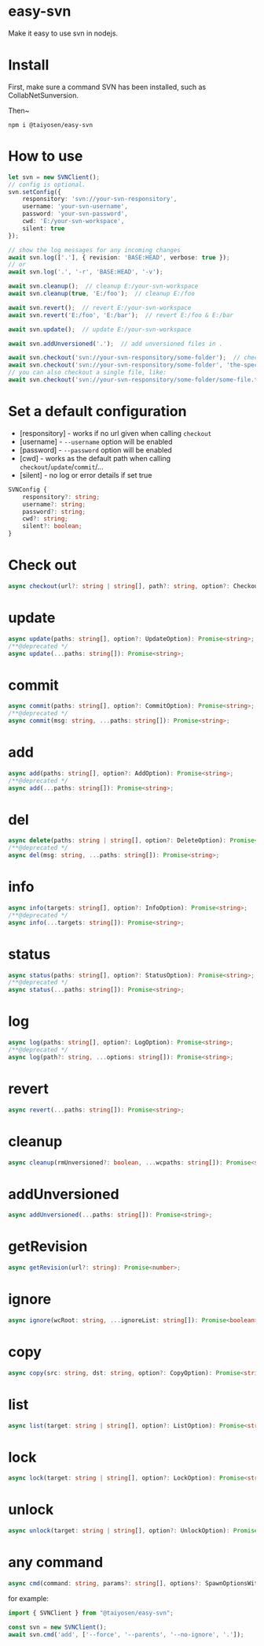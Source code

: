 # easy-svn
Make it easy to use svn in nodejs.

# Install

First, make sure a command SVN has been installed, such as CollabNetSunversion.

Then~

`npm i @taiyosen/easy-svn`

# How to use

```Typescript
let svn = new SVNClient();
// config is optional.
svn.setConfig({
    responsitory: 'svn://your-svn-responsitory', 
    username: 'your-svn-username', 
    password: 'your-svn-password', 
    cwd: 'E:/your-svn-workspace', 
    silent: true
});

// show the log messages for any incoming changes
await svn.log(['.'], { revision: 'BASE:HEAD', verbose: true });
// or
await svn.log('.', '-r', 'BASE:HEAD', '-v');

await svn.cleanup();  // cleanup E:/your-svn-workspace
await svn.cleanup(true, 'E:/foo');  // cleanup E:/foo

await svn.revert();  // revert E:/your-svn-workspace
await svn.revert('E:/foo', 'E:/bar');  // revert E:/foo & E:/bar

await svn.update();  // update E:/your-svn-workspace

await svn.addUnversioned('.');  // add unversioned files in .

await svn.checkout('svn://your-svn-responsitory/some-folder');  // check out into some-folder
await svn.checkout('svn://your-svn-responsitory/some-folder', 'the-specified-folder');  // check out into a specified folder
// you can also checkout a single file, like:
await svn.checkout('svn://your-svn-responsitory/some-folder/some-file.ts');
```

# Set a default configuration

* [responsitory] - works if no url given when calling `checkout`
* [username] - `--username` option will be enabled
* [password] - `--password` option will be enabled
* [cwd] - works as the default path when calling `checkout`/`update`/`commit`/...
* [silent] - no log or error details if set true

```Typescript
SVNConfig {
    responsitory?: string;
    username?: string;
    password?: string;
    cwd?: string;
    silent?: boolean;
}
```

# Check out 

```Typescript
async checkout(url?: string | string[], path?: string, option?: CheckoutOption): Promise<string>;
```

# update

```Typescript
async update(paths: string[], option?: UpdateOption): Promise<string>;
/**@deprecated */
async update(...paths: string[]): Promise<string>;
```

# commit

```Typescript
async commit(paths: string[], option?: CommitOption): Promise<string>;
/**@deprecated */
async commit(msg: string, ...paths: string[]): Promise<string>;
```

# add

```Typescript
async add(paths: string[], option?: AddOption): Promise<string>;
/**@deprecated */
async add(...paths: string[]): Promise<string>;
```

# del

```Typescript
async delete(paths: string | string[], option?: DeleteOption): Promise<string>;
/**@deprecated */
async del(msg: string, ...paths: string[]): Promise<string>;
```

# info

```Typescript
async info(targets: string[], option?: InfoOption): Promise<string>;
/**@deprecated */
async info(...targets: string[]): Promise<string>;
```

# status

```Typescript
async status(paths: string[], option?: StatusOption): Promise<string>;
/**@deprecated */
async status(...paths: string[]): Promise<string>;
```

# log

```Typescript
async log(paths: string[], option?: LogOption): Promise<string>;
/**@deprecated */
async log(path?: string, ...options: string[]): Promise<string>;
```

# revert

```Typescript
async revert(...paths: string[]): Promise<string>;
```

# cleanup

```Typescript
async cleanup(rmUnversioned?: boolean, ...wcpaths: string[]): Promise<string>;
```

# addUnversioned

```Typescript
async addUnversioned(...paths: string[]): Promise<string>;
```

# getRevision

```Typescript
async getRevision(url?: string): Promise<number>;
```

# ignore

```Typescript
async ignore(wcRoot: string, ...ignoreList: string[]): Promise<boolean>;
```

# copy

```Typescript
async copy(src: string, dst: string, option?: CopyOption): Promise<string>;
```

# list

```Typescript
async list(target: string | string[], option?: ListOption): Promise<string>
```

# lock

```Typescript
async lock(target: string | string[], option?: LockOption): Promise<string>
```

# unlock

```Typescript
async unlock(target: string | string[], option?: UnlockOption): Promise<string>
```

# any command

```Typescript
async cmd(command: string, params?: string[], options?: SpawnOptionsWithoutStdio): Promise<string>
```

for example:
```Typescript
import { SVNClient } from "@taiyosen/easy-svn";

const svn = new SVNClient();
await svn.cmd('add', ['--force', '--parents', '--no-ignore', '.']);
```
